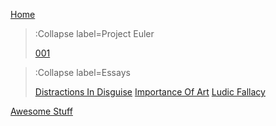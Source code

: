 [Home](/)

> :Collapse label=Project Euler
>
> [001](/euler/001)

> :Collapse label=Essays
>
> [Distractions In Disguise](/essays/distractions)
> [Importance Of Art](/essays/importance-art)
> [Ludic Fallacy](/essays/ludic-fallacy)

[Awesome Stuff](/awesome/awesome)